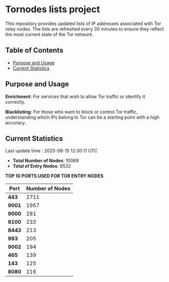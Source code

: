 # Tornodes lists project

This repository provides updated lists of IP addresses associated with Tor relay nodes. The lists are refreshed every 30 minutes to ensure they reflect the most current state of the Tor network.

## Table of Contents

- [Purpose and Usage](#purpose-and-usage)
- [Current Statistics](#current-statistics)


## Purpose and Usage

**Enrichment**: For services that wish to allow Tor traffic or identify it correctly.

**Blacklisting**: For those who want to block or control Tor traffic, understanding which IPs belong to Tor can be a starting point with a high accuracy.

## Current Statistics

Last update time : 2025-08-15 12:30:11 UTC

- **Total Number of Nodes**: 10069
- **Total of Entry Nodes**: 8532

**TOP 10 PORTS USED FOR TOR ENTRY NODES**

| **Port** | **Number of Nodes** |
|------|-----------------|
| **443**   | 2711  |
| **9001**   | 1957  |
| **9000**   | 281  |
| **9100**   | 232  |
| **8443**   | 213  |
| **993**   | 205  |
| **9002**   | 194  |
| **465**   | 139  |
| **143**   | 125  |
| **8080**   | 116  |

